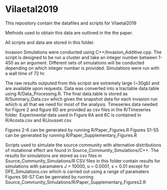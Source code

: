 # Vilaetal2019

This repository contain the datafiles and scripts for Vilaetal2019

Methods used to obtain this data are outlined in the the paper.

All scripts and data are stored in this folder.

Invasion Simulations were conducted using C++/Invasion_Additive.cpp. The script is designed to be run a cluster and take an integer number between 1-450 as an argument. Different sets of simulations will be conducted depending on which integer number is provided. Simulations were run with a wall time of 72 hr.

The raw results outputed from this scripst are extremely large (~30gb) and are available upon requests. Data was converted into a tractable data.table using R/Data_Processing.R.  The final data.table is stored as R/Summary_Data.csv which gives the  snapshot data for each invasion run which is all that we need for most of the analysis. Timeseries data needed for Figure 2 and figure 6D are provided as csv files in the R/Timeseries folder. Experimental data used in Figure 6A and 6C is contained in R/Acosta.csv and R/Jousset.csv.

Figures 2-6 can be generated by running  R/Paper_Figures.R
Figures S1-S5 can be  generated by running R/Paper_Supplementary_Figures.R

Scripts used to simulate the source community with alternative distributions of mutational effect are found in Source_Community_Simulations/C++. 
The results for simulations are stored as csv files in Source_Community_Simulations/R
CSV files in this folder contain results for simulations with paramaters J = 10000, u = 0.0001, s = 0.01 except for DFE_Simulations.csv which is carried out using a range of paramaters
Figures S6-S7 Can be genrated by running Source_Community_Simulations/R/Paper_Supplementary_Figures2.R
